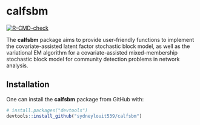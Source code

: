 calfsbm
================

<!-- badges: start -->

[![R-CMD-check](https://github.com/sydneylouit539/calfsbm/actions/workflows/R-CMD-check.yaml/badge.svg)](https://github.com/sydneylouit539/calfsbm/actions/workflows/R-CMD-check.yaml)
<!-- badges: end -->

The **calfsbm** package aims to provide user-friendly functions to
implement the covariate-assisted latent factor stochastic block model,
as well as the variational EM algorithm for a covariate-assisted
mixed-membership stochastic block model for community detection problems
in network analysis.

## Installation

One can install the **calfsbm** package from GitHub with:

``` r
# install.packages("devtools")
devtools::install_github("sydneylouit539/calfsbm")
```
